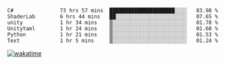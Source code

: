 <!--START_SECTION:waka-->

```text
C#               73 hrs 57 mins  █████████████████████░░░░   83.98 %
ShaderLab        6 hrs 44 mins   ██░░░░░░░░░░░░░░░░░░░░░░░   07.65 %
unity            1 hr 34 mins    ▒░░░░░░░░░░░░░░░░░░░░░░░░   01.78 %
UnityYaml        1 hr 24 mins    ▒░░░░░░░░░░░░░░░░░░░░░░░░   01.60 %
Python           1 hr 21 mins    ▒░░░░░░░░░░░░░░░░░░░░░░░░   01.53 %
Text             1 hr 5 mins     ▒░░░░░░░░░░░░░░░░░░░░░░░░   01.24 %
```

<!--END_SECTION:waka-->
[![wakatime](https://wakatime.com/badge/user/6c2f442e-41b4-42e3-bc06-d5d8203ad1da.svg)](https://wakatime.com/@6c2f442e-41b4-42e3-bc06-d5d8203ad1da)
